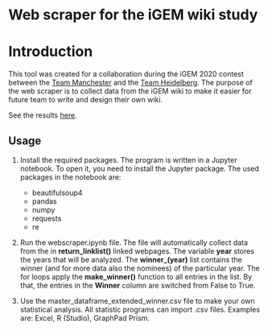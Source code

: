 # Web scraper for the iGEM wiki study

# Introduction
This tool was created for a collaboration during the iGEM 2020 contest between the [Team Manchester](https://2020.igem.org/Team:Manchester) and the [Team Heidelberg](https://2020.igem.org/Team:Heidelberg). The purpose of the web scraper is to collect data from the iGEM wiki to make it easier for future team to write and design their own wiki.

See the results [here](https://2020.igem.org/Team:Manchester/Wiki_Study).

## Usage

1. Install the required packages.
   The program is written in a Jupyter notebook. To open it, you need to install the Jupyter package.
   The used packages in the notebook are:
   * beautifulsoup4
   * pandas
   * numpy
   * requests
   * re

2. Run the webscraper.ipynb file.
   The file will automatically collect data from the in **return_linklist()** linked webpages. The variable **year** stores the years that will be analyzed. The **winner_(year)** list contains the winner (and for more data also the nominees) of the particular year. The for loops apply the **make_winner()** function to all entries in the list. By that, the entries in the **Winner** column are switched from False to True.

3. Use the master_dataframe_extended_winner.csv file to make your own statistical analysis.
   All statistic programs can import .csv files. Examples are: Excel, R (Studio), GraphPad Prism.
